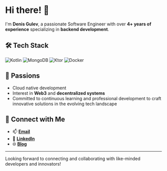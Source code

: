 # Hi there! 👋

I'm **Denis Gulev**, a passionate Software Engineer with over **4+ years of experience** specializing in **backend development**.


## 🛠️ Tech Stack

![Kotlin](https://img.shields.io/badge/Kotlin-%230095D5.svg?style=for-the-badge&logo=kotlin&logoColor=white)
![MongoDB](https://img.shields.io/badge/MongoDB-%2347A248.svg?style=for-the-badge&logo=mongodb&logoColor=white)
![Ktor](https://img.shields.io/badge/Ktor-%23645AFA.svg?style=for-the-badge&logo=ktor&logoColor=white)
![Docker](https://img.shields.io/badge/Docker-%232496ED.svg?style=for-the-badge&logo=docker&logoColor=white)

## 🌟 Passions
  - Cloud native development
  - Interest in **Web3** and **decentralized systems**
  - Committed to continuous learning and professional development to craft innovative solutions in the evolving tech landscape
<!--
## 📊 GitHub Stats

![GitHub Stats](https://github-readme-stats.vercel.app/api?username=your-username&show_icons=true&theme=radical)
![Top Languages](https://github-readme-stats.vercel.app/api/top-langs/?username=your-username&layout=compact&theme=radical)
-->
## 🌱 Connect with Me

- 📫 **[Email](mailto:denis.gulev@gmail.com)**
- 💼 **[LinkedIn](https://linkedin.com/in/denisgulev/)**
- 🌐 **[Blog](https://denisgulev.com)**

---

Looking forward to connecting and collaborating with like-minded developers and innovators!

<!--
**denisgulev/denisgulev** is a ✨ _special_ ✨ repository because its `README.md` (this file) appears on your GitHub profile.

Here are some ideas to get you started:

- 🔭 I’m currently working on ...
- 🌱 I’m currently learning ...
- 👯 I’m looking to collaborate on ...
- 🤔 I’m looking for help with ...
- 💬 Ask me about ...
- 📫 How to reach me: ...
- 😄 Pronouns: ...
- ⚡ Fun fact: ...
-->
